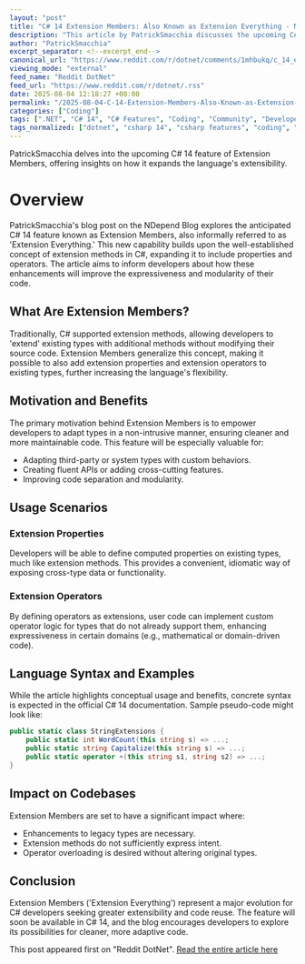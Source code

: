 ```yaml
---
layout: "post"
title: "C# 14 Extension Members: Also Known as Extension Everything - NDepend Blog"
description: "This article by PatrickSmacchia discusses the upcoming C# 14 feature called Extension Members, often referred to as 'Extension Everything.' It covers how this feature extends C#'s capability to add extension methods, properties, and operators to existing types, offering enhanced flexibility for developers."
author: "PatrickSmacchia"
excerpt_separator: <!--excerpt_end-->
canonical_url: "https://www.reddit.com/r/dotnet/comments/1mhbukq/c_14_extension_members_also_known_as_extension/"
viewing_mode: "external"
feed_name: "Reddit DotNet"
feed_url: "https://www.reddit.com/r/dotnet/.rss"
date: 2025-08-04 12:18:27 +00:00
permalink: "/2025-08-04-C-14-Extension-Members-Also-Known-as-Extension-Everything-NDepend-Blog.html"
categories: ["Coding"]
tags: [".NET", "C# 14", "C# Features", "Coding", "Community", "Developer Productivity", "Extension Members", "Extension Methods", "Language Design", "NDepend", "Operators", "Properties"]
tags_normalized: ["dotnet", "csharp 14", "csharp features", "coding", "community", "developer productivity", "extension members", "extension methods", "language design", "ndepend", "operators", "properties"]
---
```


PatrickSmacchia delves into the upcoming C# 14 feature of Extension Members, offering insights on how it expands the language's extensibility.<!--excerpt_end-->

# Overview

PatrickSmacchia's blog post on the NDepend Blog explores the anticipated C# 14 feature known as Extension Members, also informally referred to as 'Extension Everything.' This new capability builds upon the well-established concept of extension methods in C#, expanding it to include properties and operators. The article aims to inform developers about how these enhancements will improve the expressiveness and modularity of their code.

## What Are Extension Members?

Traditionally, C# supported extension methods, allowing developers to 'extend' existing types with additional methods without modifying their source code. Extension Members generalize this concept, making it possible to also add extension properties and extension operators to existing types, further increasing the language's flexibility.

## Motivation and Benefits

The primary motivation behind Extension Members is to empower developers to adapt types in a non-intrusive manner, ensuring cleaner and more maintainable code. This feature will be especially valuable for:

- Adapting third-party or system types with custom behaviors.
- Creating fluent APIs or adding cross-cutting features.
- Improving code separation and modularity.

## Usage Scenarios

### Extension Properties

Developers will be able to define computed properties on existing types, much like extension methods. This provides a convenient, idiomatic way of exposing cross-type data or functionality.

### Extension Operators

By defining operators as extensions, user code can implement custom operator logic for types that do not already support them, enhancing expressiveness in certain domains (e.g., mathematical or domain-driven code).

## Language Syntax and Examples

While the article highlights conceptual usage and benefits, concrete syntax is expected in the official C# 14 documentation. Sample pseudo-code might look like:

```csharp
public static class StringExtensions {
    public static int WordCount(this string s) => ...;
    public static string Capitalize(this string s) => ...;
    public static operator +(this string s1, string s2) => ...;
}
```

## Impact on Codebases

Extension Members are set to have a significant impact where:

- Enhancements to legacy types are necessary.
- Extension methods do not sufficiently express intent.
- Operator overloading is desired without altering original types.

## Conclusion

Extension Members ('Extension Everything') represent a major evolution for C# developers seeking greater extensibility and code reuse. The feature will soon be available in C# 14, and the blog encourages developers to explore its possibilities for cleaner, more adaptive code.

This post appeared first on "Reddit DotNet". [Read the entire article here](https://www.reddit.com/r/dotnet/comments/1mhbukq/c_14_extension_members_also_known_as_extension/)
